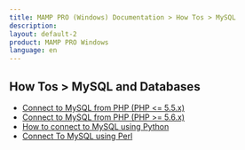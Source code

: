 ```yaml
---
title: MAMP PRO (Windows) Documentation > How Tos > MySQL
description: 
layout: default-2
product: MAMP PRO Windows
language: en
---
```


## How Tos > MySQL and Databases

<a name="php_connect_mysql"></a>
<a name="php_connect_mysqli"></a>
<a name="python_connect"></a>
<a name="perl_connect"></a> 
<a name="connect_using_sequel_pro"></a>
<a name="upgrade_to_mamp_pro_missing_databases"></a>

- [Connect to MySQL from PHP (PHP <= 5.5.x)](connectMySQLphpLess5_5/)
- [Connect to MySQL from PHP (PHP >= 5.6.x)](connectMySQLphpGreater5_6/)  
- [How to connect to MySQL using Python ](ConnectMySQLPython/)  
- [Connect To MySQL using Perl ](ConnectMySQLPerl/)  

